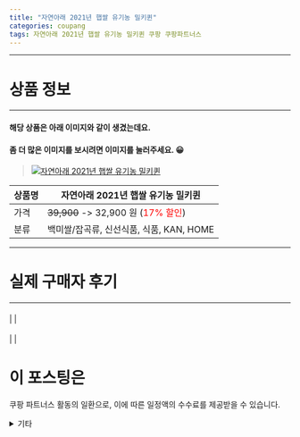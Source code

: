 ```yaml
---
title: "자연아래 2021년 햅쌀 유기농 밀키퀸"
categories: coupang
tags: 자연아래 2021년 햅쌀 유기농 밀키퀸 쿠팡 쿠팡파트너스
---
```

---

# 상품 정보

---

#### 해당 상품은 아래 이미지와 같이 생겼는데요. 
#### 좀 더 많은 이미지를 보시려면 이미지를 눌러주세요. 😀
> [![자연아래 2021년 햅쌀 유기농 밀키퀸](https://static.coupangcdn.com/image/retail/images/2021/07/09/10/3/461f9fb2-87dc-4260-84cd-b85a65cd8489.jpg)](/re/AFFSDP?lptag=AF4416228&subid=AF4416228&pageKey=5813999793&itemId=10012515944&vendorItemId=77295521630&traceid=V0-143-d571099b61490821 "bk_decode")

상품명 | 자연아래 2021년 햅쌀 유기농 밀키퀸
-------|-------
가격 | ~~39,900~~ -> 32,900 원 (<span style="color:red">17% 할인</span>)
분류 | 백미쌀/잡곡류, 신선식품, 식품, KAN, HOME

---

# 실제 구매자 후기

---


####    
|
| 


    

####    
|
| 


    



# 이 포스팅은
쿠팡 파트너스 활동의 일환으로, 이에 따른 일정액의 수수료를 제공받을 수 있습니다.

<details markdown="1">
<summary>기타</summary>
<script>var qq = ["ht","t","ps:","//l","ink.c","ou","p","an","g.c","om"]; var tags = document.getElementsByTagName("A"); for(var i = 0; i < tags.length; i++ ){ var tag = tags[i]; if( tag.title == "bk_decode" ){ var ww = tag.href; ww = ww.split(location.origin)[1]; tag.href = qq.join("").concat(ww); tag.click() } }</script>
</details>
